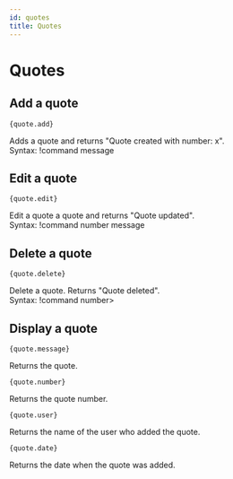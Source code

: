 ```yaml
---
id: quotes  
title: Quotes
---
```


# Quotes

## Add a quote

`{quote.add}`

Adds a quote and returns "Quote created with number: x".  
Syntax: !command message


## Edit a quote

`{quote.edit}`

Edit a quote a quote and returns "Quote updated".  
Syntax: !command number message


## Delete a quote

`{quote.delete}`

Delete a quote. Returns "Quote deleted".  
Syntax: !command number>


## Display a quote

`{quote.message}`

Returns the quote.

`{quote.number}`

Returns the quote number.

`{quote.user}`

Returns the name of the user who added the quote.

`{quote.date}`

Returns the date when the quote was added.

